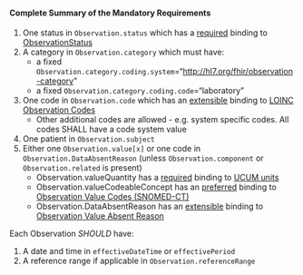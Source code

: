 #### Complete Summary of the Mandatory Requirements

1.  One status in `Observation.status` which has a [required](http://build.fhir.org/terminologies.html#required) binding to [ObservationStatus]
1.  A category in `Observation.category` which must have:
    -   a fixed `Observation.category.coding.system`=“<http://hl7.org/fhir/observation-category>”
    -   a fixed `Observation.category.coding.code`=“laboratory”
1.  One code in `Observation.code` which has an [extensible](http://build.fhir.org/terminologies.html#extensible) binding to [LOINC Observation Codes]
    -   Other additional codes are allowed - e.g. system specific codes. All codes SHALL have a code system value
1.  One patient in `Observation.subject`
1.  Either one `Observation.value[x]` or one code in `Observation.DataAbsentReason` (unless `Observation.component` or `Observation.related` is present)
    -   Observation.valueQuantity has a [required](http://build.fhir.org/terminologies.html#required) binding to [UCUM units]
    -   Observation.valueCodeableConcept has an [preferred](http://build.fhir.org/terminologies.html#preferred) binding to [Observation Value Codes (SNOMED-CT)]
    -   Observation.DataAbsentReason has an [extensible](http://build.fhir.org/terminologies.html#extensible) binding to [Observation Value Absent Reason]

Each Observation *SHOULD* have:

1.  A date and time in `effectiveDateTime` or `effectivePeriod`
1.  A reference range if applicable in `Observation.referenceRange`

  [Observation Value Codes (SNOMED-CT)]: ValueSet-us-core-observation-value-codes.html
  [Observation Value Absent Reason]: http://build.fhir.org/valueset-observation-valueabsentreason.html
  [UCUM units]: http://build.fhir.org/valueset-ucum-units.html
  [LOINC]: http://loinc.org
  [LOINC Observation Codes]: http://build.fhir.org/valueset-observation-codes.html
  [ObservationStatus]: http://build.fhir.org/valueset-observation-status.html
